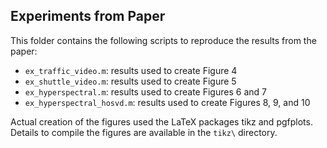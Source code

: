 ## Experiments from Paper

This folder contains the following scripts to reproduce the results from the paper:

* ```ex_traffic_video.m```: results used to create Figure 4
* ```ex_shuttle_video.m```: results used to create Figure 5
* ```ex_hyperspectral.m```: results used to create Figures 6 and 7
* ```ex_hyperspectral_hosvd.m```: results used to create Figures 8, 9, and 10

Actual creation of the figures used the LaTeX packages tikz and pgfplots.  Details to compile the figures are available in the ```tikz\``` directory.
